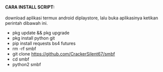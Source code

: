 #### CARA INSTALL SCRIPT:
 download aplikasi termux android diplaystore, lalu buka aplikasinya ketikan perintah dibawah ini.
* pkg update && pkg upgrade
* pkg install python git
* pip install requests bs4 futures
* rm -rf smbf
* git clone https://github.com/CrackerSilent67/smbf
* cd smbf
* python2 smbf
